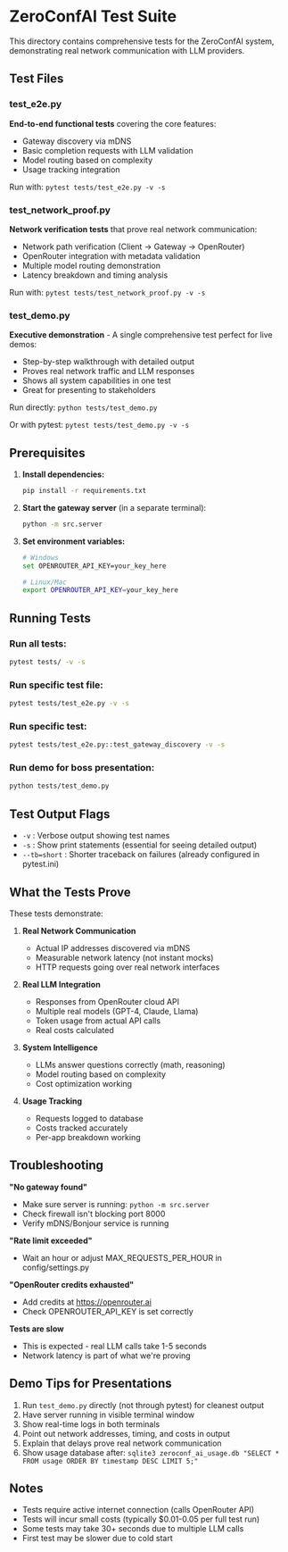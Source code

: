 # ZeroConfAI Test Suite

This directory contains comprehensive tests for the ZeroConfAI system, demonstrating real network communication with LLM providers.

## Test Files

### test_e2e.py
**End-to-end functional tests** covering the core features:
- Gateway discovery via mDNS
- Basic completion requests with LLM validation
- Model routing based on complexity
- Usage tracking integration

Run with: `pytest tests/test_e2e.py -v -s`

### test_network_proof.py
**Network verification tests** that prove real network communication:
- Network path verification (Client -> Gateway -> OpenRouter)
- OpenRouter integration with metadata validation
- Multiple model routing demonstration
- Latency breakdown and timing analysis

Run with: `pytest tests/test_network_proof.py -v -s`

### test_demo.py
**Executive demonstration** - A single comprehensive test perfect for live demos:
- Step-by-step walkthrough with detailed output
- Proves real network traffic and LLM responses
- Shows all system capabilities in one test
- Great for presenting to stakeholders

Run directly: `python tests/test_demo.py`

Or with pytest: `pytest tests/test_demo.py -v -s`

## Prerequisites

1. **Install dependencies:**
   ```bash
   pip install -r requirements.txt
   ```

2. **Start the gateway server** (in a separate terminal):
   ```bash
   python -m src.server
   ```

3. **Set environment variables:**
   ```bash
   # Windows
   set OPENROUTER_API_KEY=your_key_here

   # Linux/Mac
   export OPENROUTER_API_KEY=your_key_here
   ```

## Running Tests

### Run all tests:
```bash
pytest tests/ -v -s
```

### Run specific test file:
```bash
pytest tests/test_e2e.py -v -s
```

### Run specific test:
```bash
pytest tests/test_e2e.py::test_gateway_discovery -v -s
```

### Run demo for boss presentation:
```bash
python tests/test_demo.py
```

## Test Output Flags

- `-v` : Verbose output showing test names
- `-s` : Show print statements (essential for seeing detailed output)
- `--tb=short` : Shorter traceback on failures (already configured in pytest.ini)

## What the Tests Prove

These tests demonstrate:

1. **Real Network Communication**
   - Actual IP addresses discovered via mDNS
   - Measurable network latency (not instant mocks)
   - HTTP requests going over real network interfaces

2. **Real LLM Integration**
   - Responses from OpenRouter cloud API
   - Multiple real models (GPT-4, Claude, Llama)
   - Token usage from actual API calls
   - Real costs calculated

3. **System Intelligence**
   - LLMs answer questions correctly (math, reasoning)
   - Model routing based on complexity
   - Cost optimization working

4. **Usage Tracking**
   - Requests logged to database
   - Costs tracked accurately
   - Per-app breakdown working

## Troubleshooting

**"No gateway found"**
- Make sure server is running: `python -m src.server`
- Check firewall isn't blocking port 8000
- Verify mDNS/Bonjour service is running

**"Rate limit exceeded"**
- Wait an hour or adjust MAX_REQUESTS_PER_HOUR in config/settings.py

**"OpenRouter credits exhausted"**
- Add credits at https://openrouter.ai
- Check OPENROUTER_API_KEY is set correctly

**Tests are slow**
- This is expected - real LLM calls take 1-5 seconds
- Network latency is part of what we're proving

## Demo Tips for Presentations

1. Run `test_demo.py` directly (not through pytest) for cleanest output
2. Have server running in visible terminal window
3. Show real-time logs in both terminals
4. Point out network addresses, timing, and costs in output
5. Explain that delays prove real network communication
6. Show usage database after: `sqlite3 zeroconf_ai_usage.db "SELECT * FROM usage ORDER BY timestamp DESC LIMIT 5;"`

## Notes

- Tests require active internet connection (calls OpenRouter API)
- Tests will incur small costs (typically $0.01-0.05 per full test run)
- Some tests may take 30+ seconds due to multiple LLM calls
- First test may be slower due to cold start
